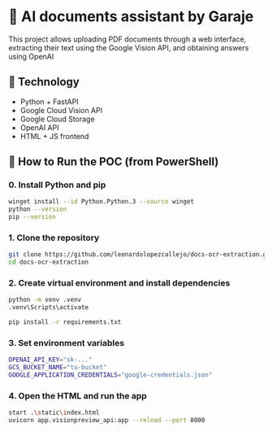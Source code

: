 # 🤖 AI documents assistant by Garaje

This project allows uploading PDF documents through a web interface, extracting their text using the Google Vision API, and obtaining answers using OpenAI

## 🚀 Technology

- Python + FastAPI
- Google Cloud Vision API
- Google Cloud Storage
- OpenAI API
- HTML + JS frontend

## 🚀 How to Run the POC (from PowerShell)

### 0. Install Python and pip
```bash
winget install --id Python.Python.3 --source winget
python --version
pip --version
```

### 1. Clone the repository

```bash
git clone https://github.com/leonardolopezcallejo/docs-ocr-extraction.git
cd docs-ocr-extraction
```

### 2. Create virtual environment and install dependencies
```bash
python -m venv .venv
.venv\Scripts\activate

pip install -r requirements.txt
```

### 3. Set environment variables
```bash
OPENAI_API_KEY="sk-..."
GCS_BUCKET_NAME="tu-bucket"
GOOGLE_APPLICATION_CREDENTIALS="google-credentials.json"
```

### 4. Open the HTML and run the app
```bash
start .\static\index.html
uvicorn app.visionpreview_api:app --reload --port 8000
```
